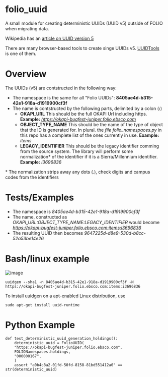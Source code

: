 # folio_uuid
A small module for creating deterministic UUIDs (UUID v5) outside of FOLIO when migrating data.


Wikipedia has an [article on UUID version 5](https://en.wikipedia.org/wiki/Universally_unique_identifier#Versions_3_and_5_(namespace_name-based))

There are many browser-based tools to create singe UUIDs v5. [UUIDTools](https://www.uuidtools.com/v5) is one of them.

# Overview
The UUIDs (v5) are contstructed in the following way:
* The namespace is the same for all "Folio UUIDs": **8405ae4d-b315-42e1-918a-d1919900cf3f**
* The name is contstructed by the following parts, delimited by a colon (**:**)
	* **OKAPI_URL** This should be the full OKAPI Url including https. **Example:** *https://okapi-bugfest-juniper.folio.ebsco.com*
	* **OBJECT_TYPE_NAME** This should be the name of the type of object that the ID is generated for. In plural. the *file folio_namespaces.py* in this repo has a complete list of the ones currently in use. **Example:** *items*
	* **LEGACY_IDENTIFIER** This should be the legacy identifier comming from the source system. The library will perform some normalization* of the identifier if it is a Sierra/Millennium identifier. **Example:** *i3696836*

\* The normalization strips away any dots (.), check digits and campus codes from the identifiers

# Tests/Examples
* The namespace is *8405ae4d-b315-42e1-918a-d1919900cf3f*
* The name, constructed as *OKAPI_URL:OBJECT_TYPE_NAME:LEGACY_IDENTIFIER* would become  *https://okapi-bugfest-juniper.folio.ebsco.com:items:i3696836*
* The resulting UUID then becomes *9647225d-d8e9-530d-b8cc-52a53be14e26*

# Bash/linux example
![image](https://user-images.githubusercontent.com/1894384/141293255-a692c61f-4b80-4748-8187-b8bdabe9befa.png)

	uuidgen --sha1 -n 8405ae4d-b315-42e1-918a-d1919900cf3f -N https://okapi-bugfest-juniper.folio.ebsco.com:items:i3696836
To install uuidgen on a apt-enabled Linux distribution, use   

	sudo apt-get install uuid-runtime

# Python Example
	def test_deterministic_uuid_generation_holdings():
	    deterministic_uuid = FolioUUID(
		"https://okapi-bugfest-juniper.folio.ebsco.com",
		FOLIONamespaces.holdings,
		"000000167",
	    )
	    assert "a0b4c8a2-01fd-50fd-8158-81bd551412a0" == str(deterministic_uuid)
